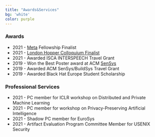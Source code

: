 ```yaml
---
title: "Awards&Services"
bg: 'white'
color: purple
---
```


### Awards
- 2021 - [Meta](https://research.facebook.com/blog/2021/4/announcing-the-recipients-of-the-2021-facebook-fellowship-awards/) Fellowship Finalist
- 2021 - [London Hopper Colloquium Finalist](https://www.ucl.ac.uk/computer-science/events/2021/dec/london-hopper-colloquium-2021) 
- 2021 - Awarded ISCA INTERSPEECH Travel Grant
-	2019 - Won the Best Poster award at ACM [SenSys](http://sensys.acm.org/2019/program/#poster)
-	2019 - Awarded ACM SenSys/BuildSys Travel Grant 
-	2019 - Awarded Black Hat Europe Student Scholarship 

### Professional Services
- 2021 - PC member for ICLR workshop on Distributed and Private Machine Learning 
- 2021 - PC member for workshop on Privacy-Preserving Artificial Intelligence 
- 2021 - Shadow PC member for EuroSys 
- 2021 - Artifact Evaluation Program Committee Member for USENIX Security 
